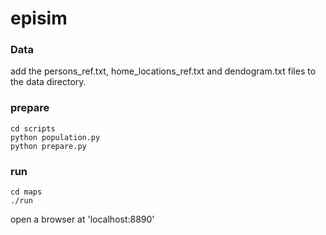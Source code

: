 # episim

### Data
add the persons_ref.txt, home_locations_ref.txt and dendogram.txt files to the data directory.

### prepare
```
cd scripts
python population.py
python prepare.py
```

### run
```
cd maps
./run
```

open a browser at 'localhost:8890'
